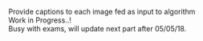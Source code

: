 Provide captions to each image fed as input to algorithm  
Work in Progress..!  
Busy with exams, will update next part after 05/05/18.  
